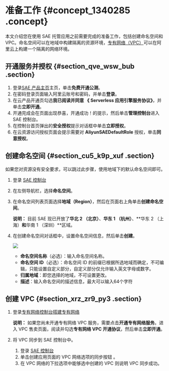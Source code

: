 # 准备工作 {#concept_1340285 .concept}

本文介绍您在使用 SAE 托管应用之前需要完成的准备工作，包括创建命名空间和 VPC。命名空间可以在地域中构建隔离的资源环境，[专有网络（VPC）](https://www.aliyun.com/product/vpc)可以在阿里云上构建一个隔离的网络环境。

## 开通服务并授权 {#section_qve_wsw_bub .section}

1.  登录[SAE 产品主页](https://www.aliyun.com/product/sae)主页，单击**免费开通公测**。
2.  在密码登录页面输入阿里云账号和密码，并单击**登录**。
3.  在云产品开通页勾选**我已阅读并同意 《 Serverless 应用引擎服务协议》**，并单击**立即开通**。
4.  开通完成会在页面出现恭喜，开通成功！的提示，然后单击**管理控制台**进入 SAE 控制台。
5.  在控制台首页弹出的**安全授权**提示对话框中单击**立即授权**。
6.  在云资源访问授权页面会提示需要对 **AliyunSAEDefaultRole** 授权，单击**同意授权**。

## 创建命名空间 {#section_cu5_k9p_xuf .section}

如果您对资源没有安全要求，可以跳过此步骤，使用地域下的默认命名空间即可。

1.  登录 [SAE 控制台](https://sae.console.aliyun.com/)
2.  在左侧导航栏，选择**命名空间**。
3.  在命名空间列表页面选择**地域（Region）**，然后在页面右上角单击**创建命名空间**。

    **说明：** 目前 SAE 现已开放了**华北 2 （北京）**、**华东 1 （杭州）**、**华东 2 （上海）**和**华南 1 （深圳）**区域。

4.  在创建命名空间对话框中，设置命名空间信息，然后单击**创建**。

    ![](http://static-aliyun-doc.oss-cn-hangzhou.aliyuncs.com/assets/img/1067635/156741629152808_zh-CN.png)

    -   **命名空间名称**（必选）：输入命名空间名称。
    -   **命名空间 ID**（必选）：命名空间 ID 的前缀已根据所选地域而确定，不可编辑，只能设置自定义部分，自定义部分仅允许输入英文字母或数字。
    -   **归属地域**：即您选择的地域，不可设置更改。
    -   **描述**：输入命名空间的描述信息，最大可以输入64个字符

## 创建 VPC {#section_xrz_zr9_py3 .section}

1.  登录[专有网络控制台](https://vpc.console.aliyun.com/vpc?spm=a2c4g.11186623.2.17.3d762360lYV12a)[搭建专有网络](https://help.aliyun.com/document_detail/65430.html?spm=a2c4g.11186623.2.18.3d762360lYV12a)

    **说明：** 如果您尚未开通专有网络 VPC 服务，需要点击**开通专有网络服务**。进入 VPC 售卖页面，阅读并勾选**专有网络 VPC 开通协议**，然后单击**立即开通**。

2.  将 VPC 同步到 SAE 控制台中。
    1.  登录 [SAE 控制台](https://sae.console.aliyun.com/?spm=a2c4g.11186623.2.19.3d762360lYV12a)
    2.  单击创建应用页面的 VPC 网络选项的同步按钮 。
    3.  在 VPC 网络的下拉选项中能够选中创建的 VPC 则说明 VPC 同步成功。

